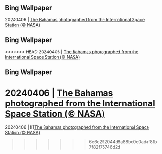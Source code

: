 ## Bing Wallpaper
20240406 | [The Bahamas photographed from the International Space Station (© NASA)](https://cn.bing.com/th?id=OHR.BahamasSpace_EN-US1544254149_UHD.jpg)
## Bing Wallpaper
<<<<<<< HEAD
20240406 | [The Bahamas photographed from the International Space Station (© NASA)](https://cn.bing.com/th?id=OHR.BahamasSpace_ROW5059428334_UHD.jpg)
## Bing Wallpaper
20240406 | [The Bahamas photographed from the International Space Station (© NASA)](https://cn.bing.com/th?id=OHR.BahamasSpace_ROW5059428334_UHD.jpg)
=======
20240406 | ![][The Bahamas photographed from the International Space Station (© NASA)](https://cn.bing.com/th?id=OHR.BahamasSpace_ROW5059428334_UHD.jpg)
>>>>>>> 6e6c292044d8a88bd0e0adaf8fb7f82f76746d2d
